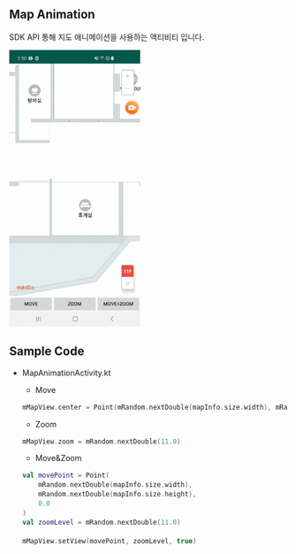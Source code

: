 ## Map Animation

SDK API 통해 지도 애니메이션을 사용하는 액티비티 입니다.

<img src="sample.gif" width="236.5" height="500" />

## Sample Code

- MapAnimationActivity.kt

    - Move
	```kotlin
	mMapView.center = Point(mRandom.nextDouble(mapInfo.size.width), mRandom.nextDouble(mapInfo.size.height), 0.0)
	```

	- Zoom
	```kotlin
	mMapView.zoom = mRandom.nextDouble(11.0)
	```

	- Move&Zoom
	```kotlin
	val movePoint = Point(
        mRandom.nextDouble(mapInfo.size.width),
        mRandom.nextDouble(mapInfo.size.height),
        0.0
    )
    val zoomLevel = mRandom.nextDouble(11.0)

    mMapView.setView(movePoint, zoomLevel, true)
	```